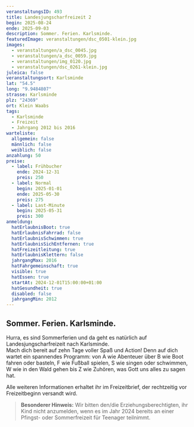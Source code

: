 ```yaml
---
veranstaltungsID: 493
title: Landesjungscharfreizeit 2
begin: 2025-08-24
ende: 2025-09-03
description: Sommer. Ferien. Karlsminde.
featuredImage: veranstaltungen/dsc_0501-klein.jpg
images:
  - veranstaltungen/a_dsc_0045.jpg
  - veranstaltungen/a_dsc_0059.jpg
  - veranstaltungen/img_0120.jpg
  - veranstaltungen/dsc_0261-klein.jpg
juleica: false
veranstaltungsort: Karlsminde
lat: "54.5"
long: "9.9484807"
strasse: Karlsminde
plz: "24369"
ort: Klein Waabs
tags:
  - Karlsminde
  - Freizeit
  - Jahrgang 2012 bis 2016
warteliste:
  allgemein: false
  männlich: false
  weiblich: false
anzahlung: 50
preise:
  - label: Frühbucher
    ende: 2024-12-31
    preis: 250
  - label: Normal
    begin: 2025-01-01
    ende: 2025-05-30
    preis: 275
  - label: Last-Minute
    begin: 2025-05-31
    preis: 300
anmeldung:
  hatErlaubnisBoot: true
  hatErlaubnisFahrrad: false
  hatErlaubnisSchwimmen: true
  hatErlaubnisSichEntfernen: true
  hatFreizeitleitung: true
  hatErlaubnisKlettern: false
  jahrgangMax: 2016
  hatFahrgemeinschaft: true
  visible: true
  hatEssen: true
  startAt: 2024-12-01T15:00:00+01:00
  hatGesundheit: true
  disabled: false
  jahrgangMin: 2012
---
```

## Sommer. Ferien. Karlsminde.

Hurra, es sind Sommerferien und da geht es natürlich auf Landesjungscharfreizeit nach Karlsminde.\
Mach dich bereit auf zehn Tage voller Spaß und Action! Denn auf dich wartet ein spannendes Programm: von A wie Abenteuer über B wie Boot fahren oder basteln, F wie Fußball spielen, S wie singen oder schwimmen, W wie in den Wald gehen bis Z wie Zuhören, was Gott uns alles zu sagen hat.

Alle weiteren Informationen erhaltet ihr im Freizeitbrief, der rechtzeitig vor Freizeitbeginn versandt wird.

> **Besonderer Hinweis:**
> Wir bitten den/die Erziehungsberechtigten, ihr Kind nicht anzumelden, wenn es im Jahr 2024 bereits an einer Pfingst- oder Sommerfreizeit für Teenager teilnimmt.